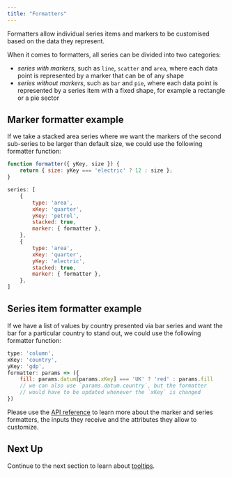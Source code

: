 ```yaml
---
title: "Formatters"
---
```


Formatters allow individual series items and markers to be customised based on the data they represent.

When it comes to formatters, all series can be divided into two categories:
- _series with markers_, such as `line`, `scatter` and `area`, where each data point is represented by a marker that can be of any shape
- _series without markers_, such as `bar` and `pie`, where each data point is represented by a series item with a fixed shape, for example a rectangle or a pie sector

## Marker formatter example

If we take a stacked area series where we want the markers of the second sub-series to be larger than default size, we could use the following formatter function:

```js
function formatter({ yKey, size }) {
    return { size: yKey === 'electric' ? 12 : size };
}

series: [
    {
        type: 'area',
        xKey: 'quarter',
        yKey: 'petrol',
        stacked: true,
        marker: { formatter },
    },
    {
        type: 'area',
        xKey: 'quarter',
        yKey: 'electric',
        stacked: true,
        marker: { formatter },
    },
]
```

<chart-example title='Marker Formatter' name='marker-formatter' type='generated'></chart-example>

## Series item formatter example

If we have a list of values by country presented via bar series and want the bar for a particular country to stand out, we could use the following formatter function:

```js
type: 'column',
xKey: 'country',
yKey: 'gdp',
formatter: params => ({
    fill: params.datum[params.xKey] === 'UK' ? 'red' : params.fill
    // we can also use `params.datum.country`, but the formatter
    // would have to be updated whenever the `xKey` is changed
})
```

<chart-example title='Series Formatter' name='series-formatter' type='generated'></chart-example>

Please use the [API reference](/charts-api/) to learn more about the marker and series formatters, the inputs they receive and the attributes they allow to customize.

## Next Up

Continue to the next section to learn about [tooltips](/charts-tooltips/).
